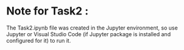 # Note for Task2 :
The Task2.ipynb file was created in the Jupyter environment, so use Jupyter or Visual Studio Code (if Jupyter package is installed and configured for it) to run it.
